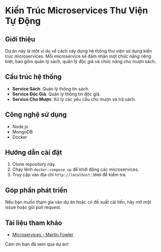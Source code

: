 # Kiến Trúc Microservices Thư Viện Tự Động

## Giới thiệu
Dự án này là một ví dụ về cách xây dựng hệ thống thư viện sử dụng kiến trúc microservices. Mỗi microservice sẽ đảm nhận một chức năng riêng biệt, bao gồm quản lý sách, quản lý độc giả và chức năng cho mượn sách.

## Cấu trúc hệ thống
- **Service Sách**: Quản lý thông tin sách.
- **Service Độc Giả**: Quản lý thông tin độc giả.
- **Service Cho Mượn**: Xử lý các yêu cầu cho mượn và trả sách.

## Công nghệ sử dụng
- Node.js
- MongoDB
- Docker

## Hướng dẫn cài đặt
1. Clone repository này.
2. Chạy lệnh `docker-compose up` để khởi động các microservices.
3. Truy cập vào địa chỉ `http://localhost:3000` để kiểm tra.

## Góp phần phát triển
Nếu bạn muốn tham gia vào dự án hoặc có đề xuất cải tiến, hãy mở một issue hoặc gửi pull request.

## Tài liệu tham khảo
- [Microservices - Martin Fowler](https://martinfowler.com/articles/microservices.html)

Cảm ơn bạn đã xem qua dự án!